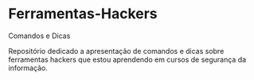 # Ferramentas-Hackers
Comandos e Dicas

Repositório dedicado a apresentação de comandos e dicas sobre ferramentas hackers que estou aprendendo em cursos de segurança da informação.

